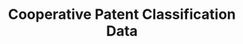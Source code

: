 ---
bigquery: https://console.cloud.google.com/bigquery?p=patents-public-data&d=cpc&page=dataset
citation: '“Cooperative Patent Classification” by the EPO and USPTO, for public use. '
contributors: EPO, USPTO
cost: None
description: Cooperative Patent Classification Data contains the scheme and definitions
  of the Cooperative Patent Classification system for classifying patent documents.
  The CPC is the result of a partnership between the EPO and the USPTO in their joint
  effort to develop a common, internationally compatible classification system for
  technical documents, in particular patent publications, which will be used by both
  offices in the patent granting process
documentation: https://www.cooperativepatentclassification.org/cpcSchemeAndDefinitions
last_edit: Mon, 04 Apr 2022 19:07:06 GMT
location: https://www.cooperativepatentclassification.org/index
maintained_by: USPTO, EPO
schema_fields: '[''titlePart'', ''definition'', ''residualReferences'', ''status'',
  ''titleFull'', ''title_part'', ''applicationReferences'', ''ipc_concordant'', ''children'',
  ''dateRevised'', ''symbol'', ''sizeCache'', ''residual_references'', ''breakdownCode'',
  ''informativeReferences'', ''parents'', ''ipcConcordant'', ''date_revised'', ''child_groups'',
  ''synonyms'', ''notAllocatable'', ''glossary'', ''breakdown_code'', ''limitingReferences'',
  ''not_allocatable'', ''level'', ''childGroups'', ''title_full'', ''limiting_references'',
  ''application_references'', ''additional_only'', ''informative_references'']'
shortname: cooperative_patent_classification
tags:
- patents
- science
title: Cooperative Patent Classification Data
uuid: 984374a7-16e9-4b35-9445-458daceb01bf
---
